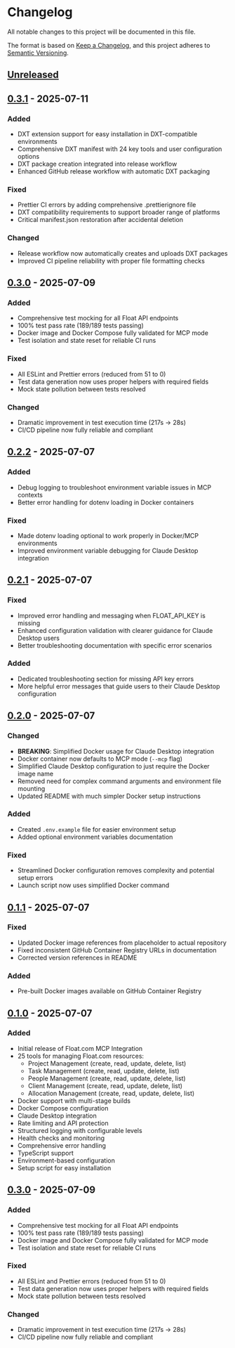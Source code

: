 # Changelog

All notable changes to this project will be documented in this file.

The format is based on [Keep a Changelog](https://keepachangelog.com/en/1.0.0/),
and this project adheres to [Semantic Versioning](https://semver.org/spec/v2.0.0.html).

## [Unreleased]

## [0.3.1] - 2025-07-11

### Added

- DXT extension support for easy installation in DXT-compatible environments
- Comprehensive DXT manifest with 24 key tools and user configuration options
- DXT package creation integrated into release workflow
- Enhanced GitHub release workflow with automatic DXT packaging

### Fixed

- Prettier CI errors by adding comprehensive .prettierignore file
- DXT compatibility requirements to support broader range of platforms
- Critical manifest.json restoration after accidental deletion

### Changed

- Release workflow now automatically creates and uploads DXT packages
- Improved CI pipeline reliability with proper file formatting checks

## [0.3.0] - 2025-07-09

### Added

- Comprehensive test mocking for all Float API endpoints
- 100% test pass rate (189/189 tests passing)
- Docker image and Docker Compose fully validated for MCP mode
- Test isolation and state reset for reliable CI runs

### Fixed

- All ESLint and Prettier errors (reduced from 51 to 0)
- Test data generation now uses proper helpers with required fields
- Mock state pollution between tests resolved

### Changed

- Dramatic improvement in test execution time (217s → 28s)
- CI/CD pipeline now fully reliable and compliant

## [0.2.2] - 2025-07-07

### Added

- Debug logging to troubleshoot environment variable issues in MCP contexts
- Better error handling for dotenv loading in Docker containers

### Fixed

- Made dotenv loading optional to work properly in Docker/MCP environments
- Improved environment variable debugging for Claude Desktop integration

## [0.2.1] - 2025-07-07

### Fixed

- Improved error handling and messaging when FLOAT_API_KEY is missing
- Enhanced configuration validation with clearer guidance for Claude Desktop users
- Better troubleshooting documentation with specific error scenarios

### Added

- Dedicated troubleshooting section for missing API key errors
- More helpful error messages that guide users to their Claude Desktop configuration

## [0.2.0] - 2025-07-07

### Changed

- **BREAKING**: Simplified Docker usage for Claude Desktop integration
- Docker container now defaults to MCP mode (`--mcp` flag)
- Simplified Claude Desktop configuration to just require the Docker image name
- Removed need for complex command arguments and environment file mounting
- Updated README with much simpler Docker setup instructions

### Added

- Created `.env.example` file for easier environment setup
- Added optional environment variables documentation

### Fixed

- Streamlined Docker configuration removes complexity and potential setup errors
- Launch script now uses simplified Docker command

## [0.1.1] - 2025-07-07

### Fixed

- Updated Docker image references from placeholder to actual repository
- Fixed inconsistent GitHub Container Registry URLs in documentation
- Corrected version references in README

### Added

- Pre-built Docker images available on GitHub Container Registry

## [0.1.0] - 2025-07-07

### Added

- Initial release of Float.com MCP Integration
- 25 tools for managing Float.com resources:
  - Project Management (create, read, update, delete, list)
  - Task Management (create, read, update, delete, list)
  - People Management (create, read, update, delete, list)
  - Client Management (create, read, update, delete, list)
  - Allocation Management (create, read, update, delete, list)
- Docker support with multi-stage builds
- Docker Compose configuration
- Claude Desktop integration
- Rate limiting and API protection
- Structured logging with configurable levels
- Health checks and monitoring
- Comprehensive error handling
- TypeScript support
- Environment-based configuration
- Setup script for easy installation

## [0.3.0] - 2025-07-09

### Added

- Comprehensive test mocking for all Float API endpoints
- 100% test pass rate (189/189 tests passing)
- Docker image and Docker Compose fully validated for MCP mode
- Test isolation and state reset for reliable CI runs

### Fixed

- All ESLint and Prettier errors (reduced from 51 to 0)
- Test data generation now uses proper helpers with required fields
- Mock state pollution between tests resolved

### Changed

- Dramatic improvement in test execution time (217s → 28s)
- CI/CD pipeline now fully reliable and compliant

[Unreleased]: https://github.com/asachs01/float-mcp/compare/v0.3.1...HEAD
[0.3.1]: https://github.com/asachs01/float-mcp/compare/v0.3.0...v0.3.1
[0.3.0]: https://github.com/asachs01/float-mcp/compare/v0.2.2...v0.3.0
[0.2.2]: https://github.com/asachs01/float-mcp/compare/v0.2.1...v0.2.2
[0.2.1]: https://github.com/asachs01/float-mcp/compare/v0.2.0...v0.2.1
[0.2.0]: https://github.com/asachs01/float-mcp/compare/v0.1.1...v0.2.0
[0.1.1]: https://github.com/asachs01/float-mcp/compare/v0.1.0...v0.1.1
[0.1.0]: https://github.com/asachs01/float-mcp/releases/tag/v0.1.0
